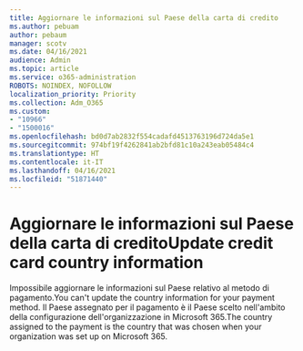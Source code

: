 ```yaml
---
title: Aggiornare le informazioni sul Paese della carta di credito
ms.author: pebuam
author: pebaum
manager: scotv
ms.date: 04/16/2021
audience: Admin
ms.topic: article
ms.service: o365-administration
ROBOTS: NOINDEX, NOFOLLOW
localization_priority: Priority
ms.collection: Adm_O365
ms.custom:
- "10966"
- "1500016"
ms.openlocfilehash: bd0d7ab2832f554cadafd4513763196d724da5e1
ms.sourcegitcommit: 974bf19f4262841ab2bfd81c10a243eab05484c4
ms.translationtype: HT
ms.contentlocale: it-IT
ms.lasthandoff: 04/16/2021
ms.locfileid: "51871440"
---
```

# <a name="update-credit-card-country-information"></a><span data-ttu-id="54575-102">Aggiornare le informazioni sul Paese della carta di credito</span><span class="sxs-lookup"><span data-stu-id="54575-102">Update credit card country information</span></span>

<span data-ttu-id="54575-103">Impossibile aggiornare le informazioni sul Paese relativo al metodo di pagamento.</span><span class="sxs-lookup"><span data-stu-id="54575-103">You can't update the country information for your payment method.</span></span> <span data-ttu-id="54575-104">Il Paese assegnato per il pagamento è il Paese scelto nell'ambito della configurazione dell'organizzazione in Microsoft 365.</span><span class="sxs-lookup"><span data-stu-id="54575-104">The country assigned to the payment is the country that was chosen when your organization was set up on Microsoft 365.</span></span> 